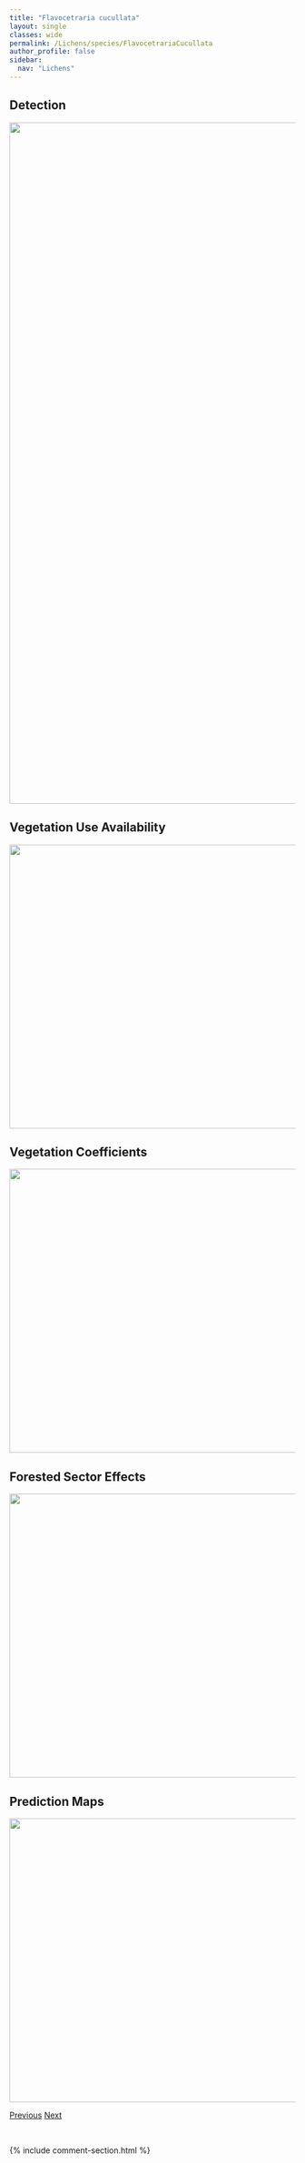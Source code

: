 ```yaml
---
title: "Flavocetraria cucullata"
layout: single
classes: wide
permalink: /Lichens/species/FlavocetrariaCucullata
author_profile: false
sidebar:
  nav: "Lichens"
---
```


<h2>Detection</h2>

<a href="https://drive.google.com/uc?export=view&id=1HXUSAzRMsIMSo28RXcRqx1jWe3Udwqew">
<img src="https://drive.google.com/uc?export=view&id=1HXUSAzRMsIMSo28RXcRqx1jWe3Udwqew" height = "1200" width = "800">
</a>


<h2>Vegetation Use Availability</h2>

<a href="https://drive.google.com/uc?export=view&id=1dtMnYQHSwqSnwAaTuW0TuOG2gUQcPA1a">
<img src="https://drive.google.com/uc?export=view&id=1dtMnYQHSwqSnwAaTuW0TuOG2gUQcPA1a" height = "500" width = "1000">
</a>


<h2>Vegetation Coefficients</h2>

<a href="https://drive.google.com/uc?export=view&id=1TrqGS_Q5z5Al4cjOoIAt2Df38gEEZg7k">
<img src="https://drive.google.com/uc?export=view&id=1TrqGS_Q5z5Al4cjOoIAt2Df38gEEZg7k" height = "500" width = "1000">
</a>


<h2>Forested Sector Effects</h2>

<a href="https://drive.google.com/uc?export=view&id=1A2G7A_b5l8jDV0pbPoPBYDNNB5zWW4-1">
<img src="https://drive.google.com/uc?export=view&id=1A2G7A_b5l8jDV0pbPoPBYDNNB5zWW4-1" height = "500" width = "1000">
</a>


<h2>Prediction Maps</h2>

<a href="https://drive.google.com/uc?export=view&id=1t6LAwhROep72AvDMsWacUOnaZDWkj9f9">
<img src="https://drive.google.com/uc?export=view&id=1t6LAwhROep72AvDMsWacUOnaZDWkj9f9" height = "500" width = "1000">
</a>


<a href="/DevelopmentWebsite/Lichens/species/EverniaMesomorpha" class="pagination--pager" title="Evernia mesomorpha">Previous</a> <a href="/DevelopmentWebsite/Lichens/species/FlavocetrariaNivalis" class="pagination--pager" title="Flavocetraria nivalis">Next</a>

<p>&nbsp;</p>

{% include comment-section.html %}
